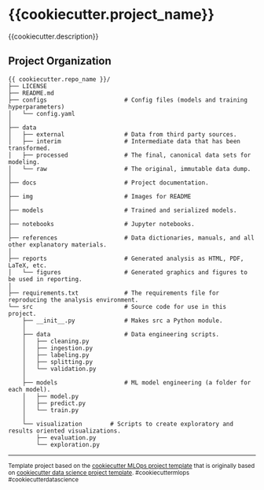 # {{cookiecutter.project_name}}

{{cookiecutter.description}}

## Project Organization

```
{{ cookiecutter.repo_name }}/
├── LICENSE
├── README.md
├── configs                      # Config files (models and training hyperparameters)
│   └── config.yaml
│
├── data
│   ├── external                 # Data from third party sources.
│   ├── interim                  # Intermediate data that has been transformed.
│   ├── processed                # The final, canonical data sets for modeling.
│   └── raw                      # The original, immutable data dump.
│
├── docs                         # Project documentation.
│
├── img                          # Images for README
│
├── models                       # Trained and serialized models.
│
├── notebooks                    # Jupyter notebooks.
│
├── references                   # Data dictionaries, manuals, and all other explanatory materials.
│
├── reports                      # Generated analysis as HTML, PDF, LaTeX, etc.
│   └── figures                  # Generated graphics and figures to be used in reporting.
│
├── requirements.txt             # The requirements file for reproducing the analysis environment.
└── src                          # Source code for use in this project.
    ├── __init__.py              # Makes src a Python module.
    │
    ├── data                     # Data engineering scripts.
    │   ├── cleaning.py
    │   ├── ingestion.py
    │   ├── labeling.py
    │   ├── splitting.py
    │   └── validation.py
    │
    ├── models                   # ML model engineering (a folder for each model).
    │   ├── model.py
    │   ├── predict.py
    │   └── train.py
    │
    └── visualization        # Scripts to create exploratory and results oriented visualizations.
        ├── evaluation.py
        └── exploration.py
```

---

<p><small>Template project based on the <a target="_blank" href="https://github.com/Chim-SO/cookiecutter-mlops/">cookiecutter MLOps project template</a>
that is originally based on <a target="_blank" href="https://drivendata.github.io/cookiecutter-data-science/">cookiecutter data science project template</a>. 
#cookiecuttermlops #cookiecutterdatascience</small></p>
